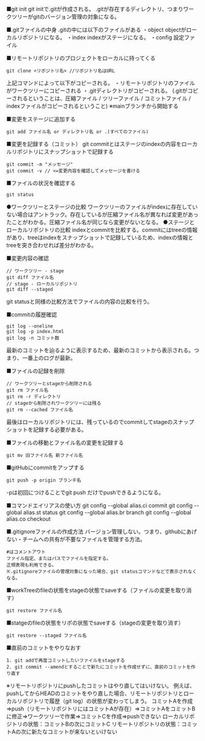 ■git init
git initで.gitが作成される。
.gitが存在するディレクトリ、つまりワークツリーがgitのバージョン管理の対象になる。


■.gitファイルの中身
.gitの中には以下のファイルがある
・object
objectがローカルリポジトリになる。
・index
indexがステージになる。
・config
設定ファイル

■リモートリポジトリのプロジェクトをローカルに持ってくる
```
git clone <リポジトリ名> //リポジトリ名はURL
```
上記コマンドによって以下がコピーされる。
・リモートリポジトリのファイルがワークツリーにコピーされる
・.gitディレクトリがコピーされる。
(.gitがコピーされるということは、圧縮ファイル / ツリーファイル / コミットファイル / indexファイルがコピーされるということ)
※mainブランチから開始する

■変更をステージに追加する
```
git add ファイル名 or ディレクトリ名 or .(すべてのファイル)
```

■変更を記録する（コミット）
git commitとはステージのindexの内容をローカルリポジトリにスナップショットで記録する
```
git commit -m "メッセージ"
git commit -v // <=変更内容を確認してメッセージを書ける
```

■ファイルの状況を確認する
```
git status 
```
●ワークツリーとステージの比較
ワークツリーのファイルがindexに存在していない場合はアントラック。存在しているが圧縮ファイル名が異なれば変更があったことがわかる。圧縮ファイル名が同じなら変更がないとなる。
●ステージとローカルリポジトリの比較
indexとcommitを比較する。commitにはtreeの情報があり、treeはindexをスナップショットで記録しているため、indexの情報とtreeを突き合わせれば差分がわかる。

■変更内容の確認
```
// ワークツリー - stage
git diff ファイル名
// stage - ローカルリポジトリ
git diff --staged 
```
git statusと同様の比較方法でファイルの内容の比較を行う。

■commitの履歴確認
```
git log --oneline
git log -p index.html
git log -n コミット数
```
最新のコミットを辿るように表示するため、最新のコミットから表示される。つまり、一番上のログが最新。

■ファイルの記録を削除
```
// ワークツリーとstageから削除される
git rm ファイル名
git rm -r ディレクトリ
// stageから削除されワークツリーには残る
git rm --cached ファイル名
```
最後はローカルリポジトリには、残っているのでcommitしてstageのスナップショットを記録する必要がある。

■ファイルの移動とファイル名の変更を記録する
```
git mv 旧ファイル名 新ファイル名
```

■gitHubにcommitをアップする
```
git push -p origin ブランチ名
```
-pは初回につけることでgit push だけでpushできるようになる。

■コマンドエイリアスの使い方
git config --global alias.ci commit
git config --global alias.st status
git config --global alias.br branch
git config --global alias.co checkout

■.gitignoreファイルの作成方法
バージョン管理しない。つまり、githubにあげない・チームへの共有が不要なファイルを管理する方法。
```
#はコメントアウト
ファイル指定、またはパスでファイルを指定する。
正規表現も利用できる。
※.gitignoreファイルの管理対象になった場合、git statusコマンドなどで表示されなくなる。
```

■workTreeのfileの状態をstageの状態でsaveする（ファイルの変更を取り消す）
```
git restore ファイル名
```

■statgeのfileの状態をリポの状態でsaveする（stageの変更を取り消す）
```
git restore --staged ファイル名
```

■直前のコミットをやりなおす
```
1. git addで再度コミットしたいファイルをstageする
2. git commit --amendとすることで新たにコミットを作成せずに、直前のコミットを作り直す
```
※リモートリポジトリにpushしたコミットはやり直してはいけない。
例えば、pushしてからHEADのコミットをやり直した場合、リモートリポジトリとローカルリポジトリで履歴（git log）の状態が変わってしまう。
コミットAを作成⇒push（リモートリポジトリにはコミットAが存在）⇒コミットAをコミットBに修正⇒ワークツリーで作業⇒コミットCを作成⇒pushできない
ローカルリポジトリの状態：コミットBの次にコミットC
リモートリポジトリの状態：コミットAの次に新たなコミットが来ないといけない
